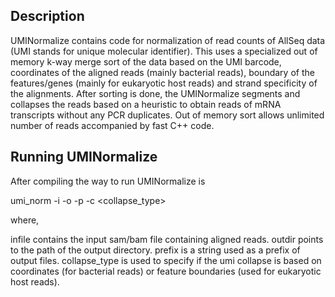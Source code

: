 ## Description
UMINormalize contains code for normalization of read counts of AllSeq data (UMI stands for unique molecular identifier). This uses a specialized out of memory k-way merge sort of the data based on the UMI barcode, coordinates of the aligned reads (mainly bacterial reads), boundary of the features/genes (mainly for eukaryotic host reads) and strand specificity of the alignments. After sorting is done, the UMINormalize segments and collapses the reads based on a heuristic to obtain reads of mRNA transcripts without any PCR duplicates. Out of memory sort allows unlimited number of reads accompanied by fast C++ code.

## Running UMINormalize
After compiling the way to run UMINormalize is

umi_norm -i <infile> -o <outdir> -p <prefix> -c <collapse_type>

where, 

infile contains the input sam/bam file containing aligned reads.
outdir points to the path of the output directory.
prefix is a string used as a prefix of output files.
collapse_type is used to specify if the umi collapse is based on coordinates (for bacterial reads) or feature boundaries (used for eukaryotic host reads).


 
